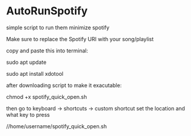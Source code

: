 # AutoRunSpotify
simple script to run them minimize spotify

Make sure to replace the Spotify URI with your song/playlist

copy and paste this into terminal:


sudo apt update

sudo apt install xdotool


after downloading script to make it exacutable:


chmod +x spotify_quick_open.sh


then go to keyboard -> shortcuts -> custom shortcut
set the location and what key to press

//home/username/spotify_quick_open.sh
